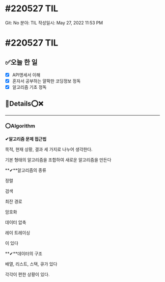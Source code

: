# #220527 TIL

Git: No
분야: TIL
작성일시: May 27, 2022 11:53 PM

# #220527 TIL

## ****✅오늘 한 일****

- [x]  API명세서 이해
- [x]  혼자서 공부하는 얄팍한 코딩정보 정독
- [x]  알고리즘 기초 정독

## 💌Details⭕❌

---

### ⭕Algorithm

**✔알고리즘 문제 접근법**

목적, 현재 상황, 결과 세 가지로 나누어 생각한다.

기본 형태의 알고리즘을 조합하여 새로운 알고리즘을 만든다

**✔**알고리즘의 종류

정렬

검색

최잔 경로

암호화

데이터 압축

레이 트레이싱

이 있다

**✔**데이터의 구조

배열, 리스트, 스택, 큐가 있다

각각이 편한 상황이 있다.